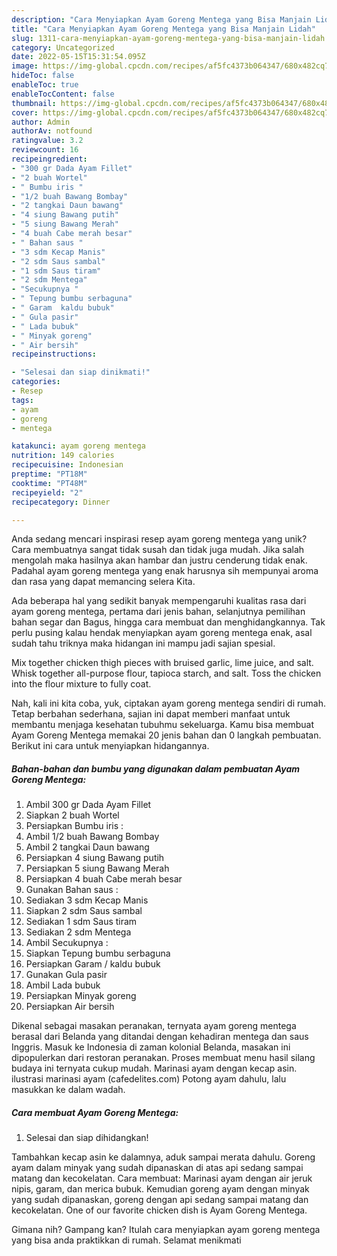 ```yaml
---
description: "Cara Menyiapkan Ayam Goreng Mentega yang Bisa Manjain Lidah"
title: "Cara Menyiapkan Ayam Goreng Mentega yang Bisa Manjain Lidah"
slug: 1311-cara-menyiapkan-ayam-goreng-mentega-yang-bisa-manjain-lidah
category: Uncategorized
date: 2022-05-15T15:31:54.095Z
image: https://img-global.cpcdn.com/recipes/af5fc4373b064347/680x482cq70/ayam-goreng-mentega-foto-resep-utama.jpg
hideToc: false
enableToc: true
enableTocContent: false
thumbnail: https://img-global.cpcdn.com/recipes/af5fc4373b064347/680x482cq70/ayam-goreng-mentega-foto-resep-utama.jpg
cover: https://img-global.cpcdn.com/recipes/af5fc4373b064347/680x482cq70/ayam-goreng-mentega-foto-resep-utama.jpg
author: Admin
authorAv: notfound
ratingvalue: 3.2
reviewcount: 16
recipeingredient:
- "300 gr Dada Ayam Fillet"
- "2 buah Wortel"
- " Bumbu iris "
- "1/2 buah Bawang Bombay"
- "2 tangkai Daun bawang"
- "4 siung Bawang putih"
- "5 siung Bawang Merah"
- "4 buah Cabe merah besar"
- " Bahan saus "
- "3 sdm Kecap Manis"
- "2 sdm Saus sambal"
- "1 sdm Saus tiram"
- "2 sdm Mentega"
- "Secukupnya "
- " Tepung bumbu serbaguna"
- " Garam  kaldu bubuk"
- " Gula pasir"
- " Lada bubuk"
- " Minyak goreng"
- " Air bersih"
recipeinstructions:

- "Selesai dan siap dinikmati!"
categories:
- Resep
tags:
- ayam
- goreng
- mentega

katakunci: ayam goreng mentega 
nutrition: 149 calories
recipecuisine: Indonesian
preptime: "PT18M"
cooktime: "PT48M"
recipeyield: "2"
recipecategory: Dinner

---
```





Anda sedang mencari inspirasi resep ayam goreng mentega yang unik? Cara membuatnya sangat tidak susah dan tidak juga mudah. Jika salah mengolah maka hasilnya akan hambar dan justru cenderung tidak enak. Padahal ayam goreng mentega yang enak harusnya sih mempunyai aroma dan rasa yang dapat memancing selera Kita.





Ada beberapa hal yang sedikit banyak mempengaruhi kualitas rasa dari ayam goreng mentega, pertama dari jenis bahan, selanjutnya pemilihan bahan segar dan Bagus, hingga cara membuat dan menghidangkannya. Tak perlu pusing kalau hendak menyiapkan ayam goreng mentega enak,      asal sudah tahu triknya maka hidangan ini mampu jadi sajian spesial.














Mix together chicken thigh pieces with bruised garlic, lime juice, and salt. Whisk together all-purpose flour, tapioca starch, and salt. Toss the chicken into the flour mixture to fully coat.






Nah, kali ini kita coba, yuk, ciptakan ayam goreng mentega sendiri di rumah. Tetap berbahan sederhana, sajian ini dapat memberi manfaat untuk membantu menjaga kesehatan tubuhmu sekeluarga. Kamu bisa membuat Ayam Goreng Mentega memakai 20 jenis bahan dan 0 langkah pembuatan. Berikut ini cara untuk menyiapkan hidangannya.

<!--inarticleads1-->

##### Bahan-bahan dan bumbu yang digunakan dalam pembuatan Ayam Goreng Mentega:

1. Ambil 300 gr Dada Ayam Fillet
1. Siapkan 2 buah Wortel
1. Persiapkan  Bumbu iris :
1. Ambil 1/2 buah Bawang Bombay
1. Ambil 2 tangkai Daun bawang
1. Persiapkan 4 siung Bawang putih
1. Persiapkan 5 siung Bawang Merah
1. Persiapkan 4 buah Cabe merah besar
1. Gunakan  Bahan saus :
1. Sediakan 3 sdm Kecap Manis
1. Siapkan 2 sdm Saus sambal
1. Sediakan 1 sdm Saus tiram
1. Sediakan 2 sdm Mentega
1. Ambil Secukupnya :
1. Siapkan  Tepung bumbu serbaguna
1. Persiapkan  Garam / kaldu bubuk
1. Gunakan  Gula pasir
1. Ambil  Lada bubuk
1. Persiapkan  Minyak goreng
1. Persiapkan  Air bersih


Dikenal sebagai masakan peranakan, ternyata ayam goreng mentega berasal dari Belanda yang ditandai dengan kehadiran mentega dan saus Inggris. Masuk ke Indonesia di zaman kolonial Belanda, masakan ini dipopulerkan dari restoran peranakan. Proses membuat menu hasil silang budaya ini ternyata cukup mudah. Marinasi ayam dengan kecap asin. ilustrasi marinasi ayam (cafedelites.com) Potong ayam dahulu, lalu masukkan ke dalam wadah. 

<!--inarticleads2-->

##### Cara membuat Ayam Goreng Mentega:


1. Selesai dan siap dihidangkan!

Tambahkan kecap asin ke dalamnya, aduk sampai merata dahulu. Goreng ayam dalam minyak yang sudah dipanaskan di atas api sedang sampai matang dan kecokelatan. Cara membuat: Marinasi ayam dengan air jeruk nipis, garam, dan merica bubuk. Kemudian goreng ayam dengan minyak yang sudah dipanaskan, goreng dengan api sedang sampai matang dan kecokelatan. One of our favorite chicken dish is Ayam Goreng Mentega. 

Gimana nih? Gampang kan? Itulah cara menyiapkan ayam goreng mentega yang bisa anda praktikkan di rumah. Selamat menikmati
